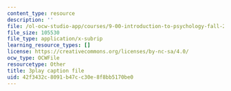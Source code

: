 ```yaml
---
content_type: resource
description: ''
file: /ol-ocw-studio-app/courses/9-00-introduction-to-psychology-fall-2004/42f3432c8091b47cc30e8f8bb5170be0_10509.srt
file_size: 105530
file_type: application/x-subrip
learning_resource_types: []
license: https://creativecommons.org/licenses/by-nc-sa/4.0/
ocw_type: OCWFile
resourcetype: Other
title: 3play caption file
uid: 42f3432c-8091-b47c-c30e-8f8bb5170be0
---
```

